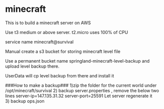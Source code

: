 # minecraft

This is  to build a minecraft server on AWS

Use t3 medium or above server. t2.micro uses 100% of CPU


service name minecraft@survival

Manual create a s3 bucket for storing minecraft level file

Use a permanent bucket name   springland-minecraft-level-backup
and upload level backup there.

UserData will cp level backup from there and install it

###How to make a backup###
1)zip the folder for the current world under /opt/minecraft/survival
2) backup server.properties , remove the below two lines
     server-ip=147.135.31.32
     server-port=25591
   Let server regenerate it   
3) backup ops.json



